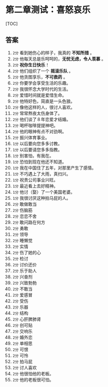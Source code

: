 # 第二章测试：喜怒哀乐



[TOC]

## 答案

1. `2分` 看到她伤心的样子，我真的 **不知所措** 。
2. `2分` 他每天总是乐呵呵的，**无忧无虑，令人羡慕** 。
3. `2分` **祝你生日快乐**！
4. `2分` 他们组织了一个 **摇滚乐队** 。
5. `2分` 他贪图享乐，**不可救药** 。
6. `2分` 你要学会享受生活的乐趣。
7. `2分` 我很怀念大学时代的生活。
8. `2分` 爱惜时间就是爱惜生命。
9. `2分` 他特好色，简直是一头色狼。
10. `2分` 像他这样的人，很讨人喜欢。
11. `2分` 常常熬夜太伤身体了。
12. `2分` 他们谈了８年恋爱才结婚。
13. `2分` 喝杯咖啡提提神吧。
14. `2分` 他的眼神有点不对劲啊。
15. `2分` 振兴体育事业。
16. `1分` 以后要向您多多讨教。
17. `1分` 以后要请您多多指教。
18. `1分` 别害怕，有我在。
19. `1分` 恐怕到现在他还不知道。
20. `1分` 我在中国住了五年，对那里产生了感情。
21. `1分` 不巧遇上了大雨，真扫兴。
22. `1分` 祝贵公司事业兴旺。
23. `1分` 最近看上去好精神。
24. `1分` 他讨（娶）了一个美国老婆。
25. `1分` 我很讨厌这种拍马屁的人。
26. `2分` 敢做敢当
27. `2分` 伤脑筋
28. `2分` 恋恋不舍
29. `2分` 敢问路在何方
30. `2分` 勇敢
31. `2分` 领导
32. `2分` 睡懒觉
33. `2分` 实情
34. `2分` 伤了她的心
35. `2分` 检讨
36. `2分` 讨价还价
37. `2分` 乐于助人
38. `2分` 兴奋剂
39. `2分` 兴致勃勃
40. `2分` 不敢当
41. `2分` 爱感冒
42. `2分` 受伤
43. `2分` 乐器
44. `2分` 结构
45. `2分` 心肝脾肺肾
46. `2分` 创可贴
47. `2分` 交响乐
48. `2分` 婚外恋
49. `2分` 单相思
50. `2分` 可恨
51. `2分` 可怜
52. `2分` 拍马屁
53. `2分` 讨人喜欢
54. `2分` 他很怕他的老板。
55. `2分` 他的老板很可怕。
